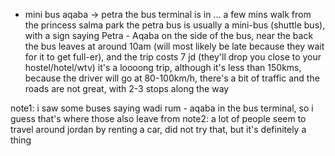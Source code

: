 - mini bus aqaba -> petra
the bus terminal is in ... a few mins walk from the princess salma park
the petra bus is usually a mini-bus (shuttle bus), with a sign saying Petra - Aqaba on the side of the bus, near the back
the bus leaves at around 10am (will most likely be late because they wait for it to get full-er), and the trip costs 7 jd (they'll drop you close to your hostel/hotel/wtv)
it's a loooong trip, although it's less than 150kms, because the driver will go at 80-100km/h, there's a bit of traffic and the roads are not great, with 2-3 stops along the way

note1: i saw some buses saying wadi rum - aqaba in the bus terminal, so i guess that's where those also leave from
note2: a lot of people seem to travel around jordan by renting a car, did not try that, but it's definitely a thing
